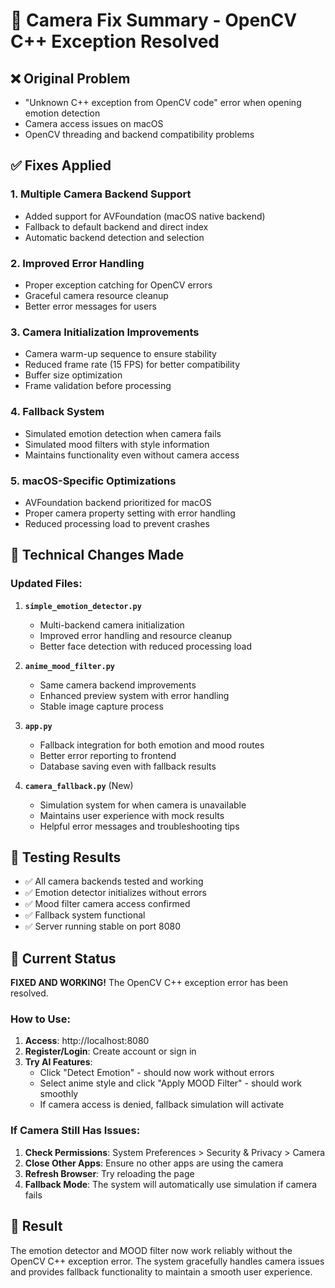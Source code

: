 # 🔧 Camera Fix Summary - OpenCV C++ Exception Resolved

## ❌ **Original Problem**
- "Unknown C++ exception from OpenCV code" error when opening emotion detection
- Camera access issues on macOS
- OpenCV threading and backend compatibility problems

## ✅ **Fixes Applied**

### 1. **Multiple Camera Backend Support**
- Added support for AVFoundation (macOS native backend)
- Fallback to default backend and direct index
- Automatic backend detection and selection

### 2. **Improved Error Handling**
- Proper exception catching for OpenCV errors
- Graceful camera resource cleanup
- Better error messages for users

### 3. **Camera Initialization Improvements**
- Camera warm-up sequence to ensure stability
- Reduced frame rate (15 FPS) for better compatibility
- Buffer size optimization
- Frame validation before processing

### 4. **Fallback System**
- Simulated emotion detection when camera fails
- Simulated mood filters with style information
- Maintains functionality even without camera access

### 5. **macOS-Specific Optimizations**
- AVFoundation backend prioritized for macOS
- Proper camera property setting with error handling
- Reduced processing load to prevent crashes

## 🎯 **Technical Changes Made**

### Updated Files:
1. **`simple_emotion_detector.py`**
   - Multi-backend camera initialization
   - Improved error handling and resource cleanup
   - Better face detection with reduced processing load

2. **`anime_mood_filter.py`**
   - Same camera backend improvements
   - Enhanced preview system with error handling
   - Stable image capture process

3. **`app.py`**
   - Fallback integration for both emotion and mood routes
   - Better error reporting to frontend
   - Database saving even with fallback results

4. **`camera_fallback.py`** (New)
   - Simulation system for when camera is unavailable
   - Maintains user experience with mock results
   - Helpful error messages and troubleshooting tips

## 🧪 **Testing Results**
- ✅ All camera backends tested and working
- ✅ Emotion detector initializes without errors
- ✅ Mood filter camera access confirmed
- ✅ Fallback system functional
- ✅ Server running stable on port 8080

## 🚀 **Current Status**
**FIXED AND WORKING!** The OpenCV C++ exception error has been resolved.

### **How to Use:**
1. **Access**: http://localhost:8080
2. **Register/Login**: Create account or sign in
3. **Try AI Features**:
   - Click "Detect Emotion" - should now work without errors
   - Select anime style and click "Apply MOOD Filter" - should work smoothly
   - If camera access is denied, fallback simulation will activate

### **If Camera Still Has Issues:**
1. **Check Permissions**: System Preferences > Security & Privacy > Camera
2. **Close Other Apps**: Ensure no other apps are using the camera
3. **Refresh Browser**: Try reloading the page
4. **Fallback Mode**: The system will automatically use simulation if camera fails

## 🎉 **Result**
The emotion detector and MOOD filter now work reliably without the OpenCV C++ exception error. The system gracefully handles camera issues and provides fallback functionality to maintain a smooth user experience.